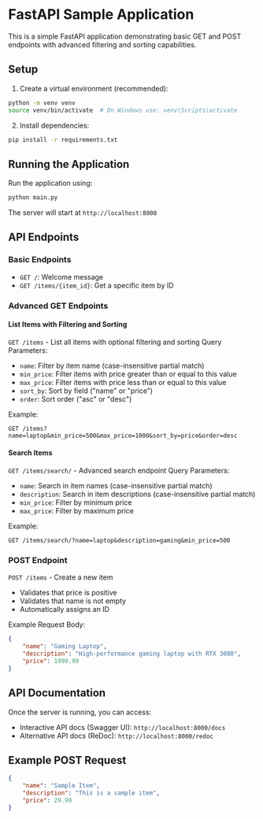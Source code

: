 # FastAPI Sample Application

This is a simple FastAPI application demonstrating basic GET and POST endpoints with advanced filtering and sorting capabilities.

## Setup

1. Create a virtual environment (recommended):
```bash
python -m venv venv
source venv/bin/activate  # On Windows use: venv\Scripts\activate
```

2. Install dependencies:
```bash
pip install -r requirements.txt
```

## Running the Application

Run the application using:
```bash
python main.py
```

The server will start at `http://localhost:8000`

## API Endpoints

### Basic Endpoints
- `GET /`: Welcome message
- `GET /items/{item_id}`: Get a specific item by ID

### Advanced GET Endpoints

#### List Items with Filtering and Sorting
`GET /items` - List all items with optional filtering and sorting
Query Parameters:
- `name`: Filter by item name (case-insensitive partial match)
- `min_price`: Filter items with price greater than or equal to this value
- `max_price`: Filter items with price less than or equal to this value
- `sort_by`: Sort by field ("name" or "price")
- `order`: Sort order ("asc" or "desc")

Example:
```
GET /items?name=laptop&min_price=500&max_price=1000&sort_by=price&order=desc
```

#### Search Items
`GET /items/search/` - Advanced search endpoint
Query Parameters:
- `name`: Search in item names (case-insensitive partial match)
- `description`: Search in item descriptions (case-insensitive partial match)
- `min_price`: Filter by minimum price
- `max_price`: Filter by maximum price

Example:
```
GET /items/search/?name=laptop&description=gaming&min_price=500
```

### POST Endpoint
`POST /items` - Create a new item
- Validates that price is positive
- Validates that name is not empty
- Automatically assigns an ID

Example Request Body:
```json
{
    "name": "Gaming Laptop",
    "description": "High-performance gaming laptop with RTX 3080",
    "price": 1999.99
}
```

## API Documentation

Once the server is running, you can access:
- Interactive API docs (Swagger UI): `http://localhost:8000/docs`
- Alternative API docs (ReDoc): `http://localhost:8000/redoc`

## Example POST Request

```json
{
    "name": "Sample Item",
    "description": "This is a sample item",
    "price": 29.99
}
```